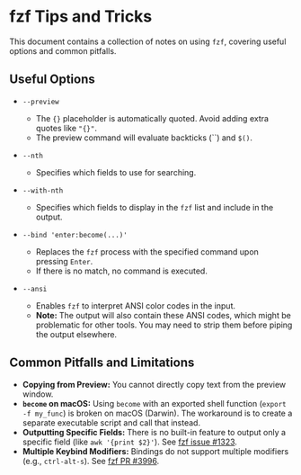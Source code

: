 # fzf Tips and Tricks

This document contains a collection of notes on using `fzf`, covering useful options and common pitfalls.

## Useful Options

- `--preview`
  - The `{}` placeholder is automatically quoted. Avoid adding extra quotes like `"{}"`.
  - The preview command will evaluate backticks (``) and `$()`.

- `--nth`
  - Specifies which fields to use for searching.

- `--with-nth`
  - Specifies which fields to display in the `fzf` list and include in the output.

- `--bind 'enter:become(...)'`
  - Replaces the `fzf` process with the specified command upon pressing `Enter`.
  - If there is no match, no command is executed.

- `--ansi`
  - Enables `fzf` to interpret ANSI color codes in the input.
  - **Note:** The output will also contain these ANSI codes, which might be problematic for other tools. You may need to strip them before piping the output elsewhere.

## Common Pitfalls and Limitations

- **Copying from Preview:** You cannot directly copy text from the preview window.
- **`become` on macOS:** Using `become` with an exported shell function (`export -f my_func`) is broken on macOS (Darwin). The workaround is to create a separate executable script and call that instead.
- **Outputting Specific Fields:** There is no built-in feature to output only a specific field (like `awk '{print $2}'`). See [fzf issue #1323](https://github.com/junegunn/fzf/issues/1323).
- **Multiple Keybind Modifiers:** Bindings do not support multiple modifiers (e.g., `ctrl-alt-s`). See [fzf PR #3996](https://github.com/junegunn/fzf/pull/3996).
